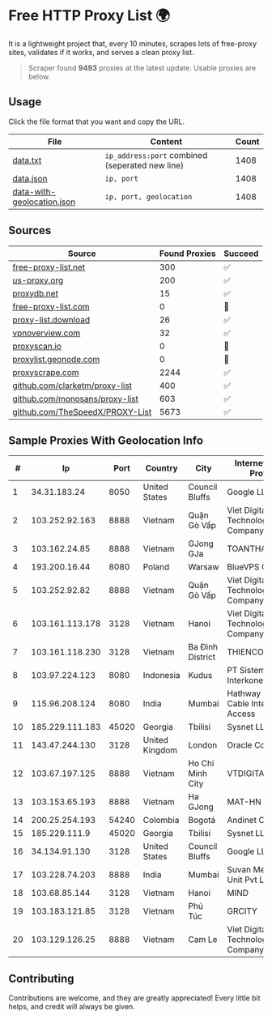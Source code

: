 
# Free HTTP Proxy List 🌍

It is a lightweight project that, every 10 minutes, scrapes lots of free-proxy sites, validates if it works, and serves a clean proxy list.


> Scraper found **9493** proxies at the latest update. Usable proxies are below.

## Usage

Click the file format that you want and copy the URL.


|File|Content|Count|
|----|-------|-----|
|[data.txt](https://raw.githubusercontent.com/themiralay/Proxy-List-World/master/data.txt)|`ip_address:port` combined (seperated new line)|1408|
|[data.json](https://raw.githubusercontent.com/themiralay/Proxy-List-World/master/data.json)|`ip, port`|1408|
|[data-with-geolocation.json](https://raw.githubusercontent.com/themiralay/Proxy-List-World/master/data-with-geolocation.json)|`ip, port, geolocation`|1408|

## Sources

|Source|Found Proxies|Succeed|
|------|-------------|-------|
|[free-proxy-list.net](https://free-proxy-list.net)|300|✅|
|[us-proxy.org](https://www.us-proxy.org)|200|✅|
|[proxydb.net](http://proxydb.net)|15|✅|
|[free-proxy-list.com](https://free-proxy-list.com/?page=&port=&type%5B%5D=http&type%5B%5D=https&up_time=0&search=Search)|0|🚫|
|[proxy-list.download](https://www.proxy-list.download/HTTP)|26|✅|
|[vpnoverview.com](https://vpnoverview.com/privacy/anonymous-browsing/free-proxy-servers)|32|✅|
|[proxyscan.io](https://www.proxyscan.io)|0|🚫|
|[proxylist.geonode.com](https://proxylist.geonode.com/api/proxy-list?limit=300&page=1&sort_by=lastChecked&sort_type=desc&protocols=http,https)|0|🚫|
|[proxyscrape.com](https://api.proxyscrape.com/v2/?request=displayproxies&protocol=http&timeout=10000&country=all&ssl=all&anonymity=all)|2244|✅|
|[github.com/clarketm/proxy-list](https://raw.githubusercontent.com/clarketm/proxy-list/master/proxy-list-raw.txt)|400|✅|
|[github.com/monosans/proxy-list](https://raw.githubusercontent.com/monosans/proxy-list/main/proxies/http.txt)|603|✅|
|[github.com/TheSpeedX/PROXY-List](https://raw.githubusercontent.com/TheSpeedX/PROXY-List/master/http.txt)|5673|✅|


## Sample Proxies With Geolocation Info

|#|Ip|Port|Country|City|Internet Service Provider|
|-|--|----|-------|----|-------------------------|
|1|34.31.183.24|8050|United States|Council Bluffs|Google LLC|
|2|103.252.92.163|8888|Vietnam|Quận Gò Vấp|Viet Digital Technology Liability Company|
|3|103.162.24.85|8888|Vietnam|GJong GJa|TOANTHANGSTECH|
|4|193.200.16.44|8080|Poland|Warsaw|BlueVPS OU|
|5|103.252.92.82|8888|Vietnam|Quận Gò Vấp|Viet Digital Technology Liability Company|
|6|103.161.113.178|3128|Vietnam|Hanoi|Viet Digital Technology Liability Company|
|7|103.161.118.230|3128|Vietnam|Ba Đình District|THIENCO|
|8|103.97.224.123|8080|Indonesia|Kudus|PT Sistem Interkoneksi Data|
|9|115.96.208.124|8080|India|Mumbai|Hathway IP over Cable Internet Access|
|10|185.229.111.183|45020|Georgia|Tbilisi|Sysnet LLC|
|11|143.47.244.130|3128|United Kingdom|London|Oracle Corporation|
|12|103.67.197.125|8888|Vietnam|Ho Chi Minh City|VTDIGITAL|
|13|103.153.65.193|8888|Vietnam|Ha GJong|MAT-HN|
|14|200.25.254.193|54240|Colombia|Bogotá|Andinet ON Line|
|15|185.229.111.9|45020|Georgia|Tbilisi|Sysnet LLC|
|16|34.134.91.130|3128|United States|Council Bluffs|Google LLC|
|17|103.228.74.203|8888|India|Mumbai|Suvan Medi Care Unit Pvt Ltd|
|18|103.68.85.144|3128|Vietnam|Hanoi|MIND|
|19|103.183.121.85|3128|Vietnam|Phú Túc|GRCITY|
|20|103.129.126.25|8888|Vietnam|Cam Le|Viet Digital Technology Liability Company|



## Contributing

Contributions are welcome, and they are greatly appreciated! Every
little bit helps, and credit will always be given.


